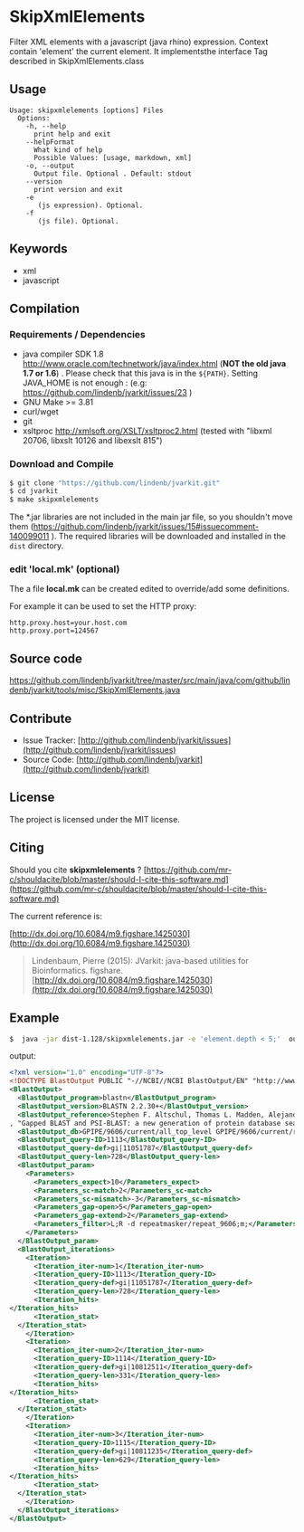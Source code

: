 # SkipXmlElements

Filter XML elements with a javascript  (java rhino) expression. Context contain 'element' the current element. It implementsthe interface Tag described in  SkipXmlElements.class


## Usage

```
Usage: skipxmlelements [options] Files
  Options:
    -h, --help
      print help and exit
    --helpFormat
      What kind of help
      Possible Values: [usage, markdown, xml]
    -o, --output
      Output file. Optional . Default: stdout
    --version
      print version and exit
    -e
       (js expression). Optional.
    -f
       (js file). Optional.

```


## Keywords

 * xml
 * javascript


## Compilation

### Requirements / Dependencies

* java compiler SDK 1.8 http://www.oracle.com/technetwork/java/index.html (**NOT the old java 1.7 or 1.6**) . Please check that this java is in the `${PATH}`. Setting JAVA_HOME is not enough : (e.g: https://github.com/lindenb/jvarkit/issues/23 )
* GNU Make >= 3.81
* curl/wget
* git
* xsltproc http://xmlsoft.org/XSLT/xsltproc2.html (tested with "libxml 20706, libxslt 10126 and libexslt 815")


### Download and Compile

```bash
$ git clone "https://github.com/lindenb/jvarkit.git"
$ cd jvarkit
$ make skipxmlelements
```

The *.jar libraries are not included in the main jar file, so you shouldn't move them (https://github.com/lindenb/jvarkit/issues/15#issuecomment-140099011 ).
The required libraries will be downloaded and installed in the `dist` directory.

### edit 'local.mk' (optional)

The a file **local.mk** can be created edited to override/add some definitions.

For example it can be used to set the HTTP proxy:

```
http.proxy.host=your.host.com
http.proxy.port=124567
```
## Source code 

[https://github.com/lindenb/jvarkit/tree/master/src/main/java/com/github/lindenb/jvarkit/tools/misc/SkipXmlElements.java
](https://github.com/lindenb/jvarkit/tree/master/src/main/java/com/github/lindenb/jvarkit/tools/misc/SkipXmlElements.java
)
## Contribute

- Issue Tracker: [http://github.com/lindenb/jvarkit/issues](http://github.com/lindenb/jvarkit/issues)
- Source Code: [http://github.com/lindenb/jvarkit](http://github.com/lindenb/jvarkit)

## License

The project is licensed under the MIT license.

## Citing

Should you cite **skipxmlelements** ? [https://github.com/mr-c/shouldacite/blob/master/should-I-cite-this-software.md](https://github.com/mr-c/shouldacite/blob/master/should-I-cite-this-software.md)

The current reference is:

[http://dx.doi.org/10.6084/m9.figshare.1425030](http://dx.doi.org/10.6084/m9.figshare.1425030)

> Lindenbaum, Pierre (2015): JVarkit: java-based utilities for Bioinformatics. figshare.
> [http://dx.doi.org/10.6084/m9.figshare.1425030](http://dx.doi.org/10.6084/m9.figshare.1425030)

## Example

```bash
$  java -jar dist-1.128/skipxmlelements.jar -e 'element.depth < 5;'  out.blastn.xml 
```
output:
```xml
<?xml version="1.0" encoding="UTF-8"?>
<!DOCTYPE BlastOutput PUBLIC "-//NCBI//NCBI BlastOutput/EN" "http://www.ncbi.nlm.nih.gov/dtd/NCBI_BlastOutput.dtd">
<BlastOutput>
  <BlastOutput_program>blastn</BlastOutput_program>
  <BlastOutput_version>BLASTN 2.2.30+</BlastOutput_version>
  <BlastOutput_reference>Stephen F. Altschul, Thomas L. Madden, Alejandro A. Sch&amp;auml;ffer, Jinghui Zhang, Zheng Zhang, Webb Miller, and David J. Lipman (1997)
, "Gapped BLAST and PSI-BLAST: a new generation of protein database search programs", Nucleic Acids Res. 25:3389-3402.</BlastOutput_reference>
  <BlastOutput_db>GPIPE/9606/current/all_top_level GPIPE/9606/current/rna</BlastOutput_db>
  <BlastOutput_query-ID>1113</BlastOutput_query-ID>
  <BlastOutput_query-def>gi|11051787</BlastOutput_query-def>
  <BlastOutput_query-len>728</BlastOutput_query-len>
  <BlastOutput_param>
    <Parameters>
      <Parameters_expect>10</Parameters_expect>
      <Parameters_sc-match>2</Parameters_sc-match>
      <Parameters_sc-mismatch>-3</Parameters_sc-mismatch>
      <Parameters_gap-open>5</Parameters_gap-open>
      <Parameters_gap-extend>2</Parameters_gap-extend>
      <Parameters_filter>L;R -d repeatmasker/repeat_9606;m;</Parameters_filter>
    </Parameters>
  </BlastOutput_param>
  <BlastOutput_iterations>
    <Iteration>
      <Iteration_iter-num>1</Iteration_iter-num>
      <Iteration_query-ID>1113</Iteration_query-ID>
      <Iteration_query-def>gi|11051787</Iteration_query-def>
      <Iteration_query-len>728</Iteration_query-len>
      <Iteration_hits>
</Iteration_hits>
      <Iteration_stat>
  </Iteration_stat>
    </Iteration>
    <Iteration>
      <Iteration_iter-num>2</Iteration_iter-num>
      <Iteration_query-ID>1114</Iteration_query-ID>
      <Iteration_query-def>gi|10812511</Iteration_query-def>
      <Iteration_query-len>331</Iteration_query-len>
      <Iteration_hits>
</Iteration_hits>
      <Iteration_stat>
  </Iteration_stat>
    </Iteration>
    <Iteration>
      <Iteration_iter-num>3</Iteration_iter-num>
      <Iteration_query-ID>1115</Iteration_query-ID>
      <Iteration_query-def>gi|10811235</Iteration_query-def>
      <Iteration_query-len>629</Iteration_query-len>
      <Iteration_hits>
</Iteration_hits>
      <Iteration_stat>
  </Iteration_stat>
    </Iteration>
  </BlastOutput_iterations>
</BlastOutput>
```

